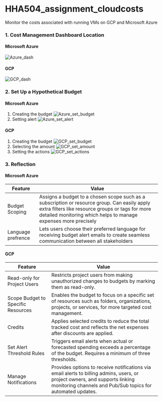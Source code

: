 # HHA504_assignment_cloudcosts
Monitor the costs associated with running VMs on GCP and Microsoft Azure

### 1. Cost Management Dashboard Location
#### Microsoft Azure

![Azure_dash](https://github.com/user-attachments/assets/68d95c67-34cf-487a-af50-214259cfcb72)


#### GCP

![GCP_dash](https://github.com/user-attachments/assets/de000cbc-7ba9-41c2-a5fa-08e202aefacc)

### 2. Set Up a Hypothetical Budget
#### Microsoft Azure

1. Creating the budget
![Azure_set_budget](https://github.com/user-attachments/assets/e442e799-fc1a-4897-8925-4297948131be)
2. Setting alert
![Azure_set_alert](https://github.com/user-attachments/assets/25fa1fe5-de9f-4a87-85e9-6b4ad3d18da3)

#### GCP

1. Creating the budget
![GCP_set_budget](https://github.com/user-attachments/assets/38c4f654-b255-47dc-8ab9-b16259ffa292)
2. Selecting the amount
![GCP_set_amount](https://github.com/user-attachments/assets/1c57c088-36d0-4d4c-a3b1-c4610e69a5b6)
3. Setting the actions
![GCP_set_actions](https://github.com/user-attachments/assets/9ecfa927-5966-442e-af30-29f2f3bb34c5)


### 3. Reflection
#### Microsoft Azure

Feature | Value
-|-
 Budget Scoping | Assigns a budget to a chosen scope such as a subscription or resource group. Can easily apply extra filters like resource groups or tags for more detailed monitoring which helps to manage expenses more precisely
Language prefrence|Lets users choose their preferred language for receiving budget alert emails to create seamless communication between all stakeholders

#### GCP
Feature | Value
-|-
Read-only for Project Users | Restricts project users from making unauthorized changes to budgets by marking them as read-only.
Scope Budget to Specific Resources | Enables the budget to focus on a specific set of resources such as folders, organizations, projects, or services, for more targeted cost management.
Credits | Applies selected credits to reduce the total tracked cost and reflects the net expenses after discounts are applied.
Set Alert Threshold Rules | Triggers email alerts when actual or forecasted spending exceeds a  percentage of the budget. Requires a minimum of three thresholds.
Manage Notifications | Provides options to receive notifications via email alerts to billing admins, users, or project owners, and supports linking monitoring channels and Pub/Sub topics for automated updates.
